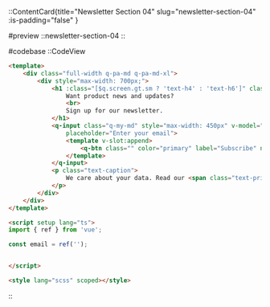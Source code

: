 <!-- Newsletter Section 04 -->
::ContentCard{title="Newsletter Section 04" slug="newsletter-section-04" :is-padding="false" }

#preview
::newsletter-section-04
::

#codebase
::CodeView

```html
<template>
    <div class="full-width q-pa-md q-pa-md-xl">
        <div style="max-width: 700px;">
            <h1 :class="[$q.screen.gt.sm ? 'text-h4' : 'text-h6']" class="text-weight-bold q-mt-none q-mb-md">
                Want product news and updates?
                <br>
                Sign up for our newsletter.
            </h1>
            <q-input class="q-my-md" style="max-width: 450px" v-model="email" unelevated standout
                placeholder="Enter your email">
                <template v-slot:append>
                    <q-btn class="" color="primary" label="Subscribe" no-caps unelevated></q-btn>
                </template>
            </q-input>
            <p class="text-caption">
                We care about your data. Read our <span class="text-primary text-weight-medium">privacy policy.</span>
            </p>
        </div>
    </div>
</template>

<script setup lang="ts">
import { ref } from 'vue';

const email = ref('');


</script>

<style lang="scss" scoped></style>

```

::